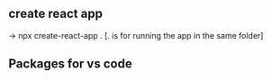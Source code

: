 ## create react app 

-> npx create-react-app .      [. is for running the app in the same folder]

## Packages for vs code

